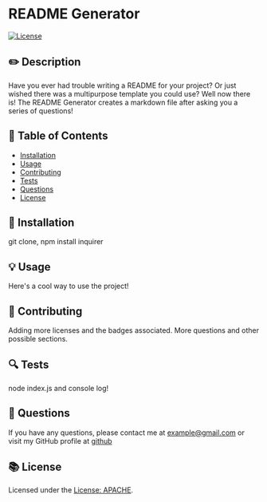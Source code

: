 
# README Generator
[![License](https://img.shields.io/badge/License-Apache%202.0-blue.svg)](https://opensource.org/licenses/Apache-2.0)

## ✏️ Description
Have you ever had trouble writing a README for your project? Or just wished there was a multipurpose template you could use? Well now there is! The README Generator creates a markdown file after asking you a series of questions! 

## 📜 Table of Contents
- [Installation](#installation)
- [Usage](#usage)
- [Contributing](#contributing)
- [Tests](#tests)
- [Questions](#questions)
- [License](#license)

## 💾 Installation
git clone, npm install inquirer

## 💡 Usage
Here's a cool way to use the project!


## 👥 Contributing
Adding more licenses and the badges associated. More questions and other possible sections.

## 🔍 Tests
node index.js and console log! 

## 💭 Questions
If you have any questions, please contact me at example@gmail.com or visit my GitHub profile at [github](https://github.com/zzzbia)



## 📚 License
Licensed under the [License: APACHE](https://opensource.org/licenses/Apache-2.0).


